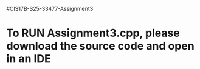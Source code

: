 #CIS17B-S25-33477-Assignment3
# To RUN Assignment3.cpp, please download the source code and open in an IDE
